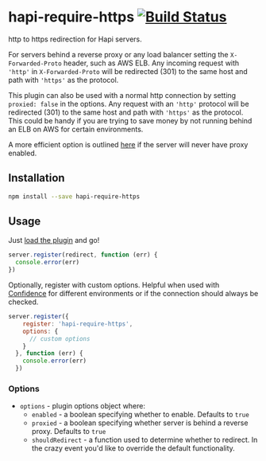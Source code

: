 hapi-require-https [![Build Status](https://travis-ci.org/bendrucker/hapi-require-https.svg?branch=master)](https://travis-ci.org/bendrucker/hapi-require-https)
==================

http to https redirection for Hapi servers.

For servers behind a reverse proxy or any load balancer setting the `X-Forwarded-Proto` header, such as AWS ELB. Any incoming request with `'http'` in `X-Forwarded-Proto` will be redirected (301) to the same host and path with `'https'` as the protocol.

This plugin can also be used with a normal http connection by setting `proxied: false` in the options. Any request with an `'http'` protocol will be redirected (301) to the same host and path with `'https'` as the protocol. This could be handy if you are trying to save money by not running behind an ELB on AWS for certain environments.

A more efficient option is outlined [here](https://github.com/hapijs/hapi/issues/778#issuecomment-16604734) if the server will never have proxy enabled.

## Installation

```bash
npm install --save hapi-require-https
```

## Usage

Just [load the plugin](http://hapijs.com/tutorials/plugins#loading-a-plugin) and go!

```js
server.register(redirect, function (err) {
  console.error(err)
})
```

Optionally, register with custom options. Helpful when used with [Confidence](https://github.com/hapijs/confidence) for different environments or if the connection should always be checked.

```js
server.register({
    register: 'hapi-require-https',
    options: {
      // custom options
    }
  }, function (err) {
    console.error(err)
  })
```

### Options

- `options` - plugin options object where:
  - `enabled` - a boolean specifying whether to enable. Defaults to `true`
  - `proxied` - a boolean specifying whether server is behind a reverse proxy.  Defaults to `true`
  - `shouldRedirect` - a function used to determine whether to redirect. In the crazy event you'd like to override the default functionality.